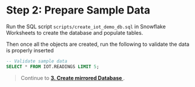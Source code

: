 # Step 2: Prepare Sample Data

Run the SQL script `scripts/create_iot_demo_db.sql` in Snowflake Worksheets to create the database and populate tables.

Then once all the objects are created, run the following to validate the data is properly inserted

```sql
-- Validate sample data
SELECT * FROM IOT.READINGS LIMIT 5;
```

> Continue to **[3. Create mirrored Database ](03-create-mirrored-db.md)**.
